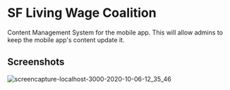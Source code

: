 # SF Living Wage Coalition
Content Management System for the mobile app. This will allow admins to keep the mobile app's content update it. 

## Screenshots
![screencapture-localhost-3000-2020-10-06-12_35_46](https://user-images.githubusercontent.com/27458911/95251631-ace1c000-07d0-11eb-896f-b1c491516409.png)
